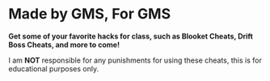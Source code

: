 # Made by GMS, For GMS

**Get some of your favorite hacks for class, such as Blooket Cheats, Drift Boss Cheats, and more to come!**

I am **NOT** responsible for any punishments for using these cheats, this is for educational purposes only.
